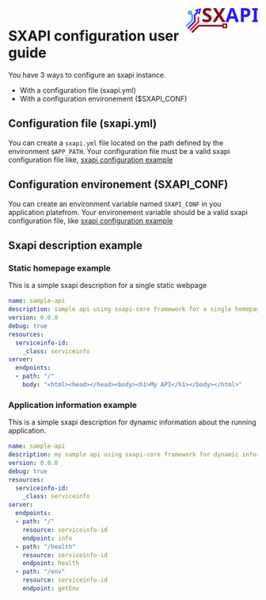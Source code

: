 <img align="right" height="50" src="https://raw.githubusercontent.com/startxfr/sxapi-core/v0.3.49-docker/docs/assets/logo.svg?sanitize=true">

# SXAPI configuration user guide

You have 3 ways to configure an sxapi instance. 
- With a configuration file (sxapi.yml)
- With a configuration environement ($SXAPI_CONF)


## Configuration file (sxapi.yml)

You can create a `sxapi.yml` file located on the path defined by the environment `$APP_PATH`.
Your configuration file must be a valid sxapi configuration file like,
[sxapi configuration example](#sxapi-description-example)


## Configuration environement (SXAPI_CONF)

You can create an environment variable named `SXAPI_CONF` in you application platefrom.
Your environement variable should be a valid sxapi configuration file, like 
[sxapi configuration example](#sxapi-description-example)


## Sxapi description example


### Static homepage example

This is a simple sxapi description for a single static webpage

```yaml
name: sample-api
description: sample api using sxapi-core framework for a single homepage
version: 0.0.0
debug: true
resources:
  serviceinfo-id:
    _class: serviceinfo
server:
  endpoints:
  - path: "/"
    body: "<html><head></head><body><h1>My API</h1></body></html>"
```

### Application information example

This is a simple sxapi description for dynamic information about the running application.

```yaml
name: sample-api
description: my sample api using sxapi-core framework for dynamic information about the running application.
version: 0.0.0
debug: true
resources:
  serviceinfo-id:
    _class: serviceinfo
server:
  endpoints:
  - path: "/"
    resource: serviceinfo-id
    endpoint: info
  - path: "/health"
    resource: serviceinfo-id
    endpoint: health
  - path: "/env"
    resource: serviceinfo-id
    endpoint: getEnv
```
